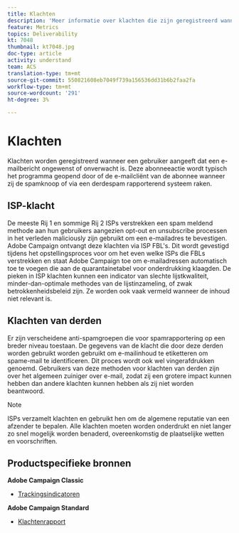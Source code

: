 ```yaml
---
title: Klachten
description: 'Meer informatie over klachten die zijn geregistreerd wanneer een gebruiker aangeeft dat een e-mail ongewenst of onverwacht is. '
feature: Metrics
topics: Deliverability
kt: 7048
thumbnail: kt7048.jpg
doc-type: article
activity: understand
team: ACS
translation-type: tm+mt
source-git-commit: 550821608eb7049f739a156536dd31b6b2faa2fa
workflow-type: tm+mt
source-wordcount: '291'
ht-degree: 3%

---
```



# Klachten

Klachten worden geregistreerd wanneer een gebruiker aangeeft dat een e-mailbericht ongewenst of onverwacht is. Deze abonneeactie wordt typisch het programma geopend door of de e-mailcliënt van de abonnee wanneer zij de spamknoop of via een derdespam rapporterend systeem raken.

## ISP-klacht

De meeste Rij 1 en sommige Rij 2 ISPs verstrekken een spam meldend methode aan hun gebruikers aangezien opt-out en unsubscribe processen in het verleden maliciously zijn gebruikt om een e-mailadres te bevestigen. Adobe Campaign ontvangt deze klachten via ISP FBL&#39;s. Dit wordt gevestigd tijdens het opstellingsproces voor om het even welke ISPs die FBLs verstrekken en staat Adobe Campaign toe om e-mailadressen automatisch toe te voegen die aan de quarantainetabel voor onderdrukking klaagden. De pieken in ISP klachten kunnen een indicator van slechte lijstkwaliteit, minder-dan-optimale methodes van de lijstinzameling, of zwak betrokkenheidsbeleid zijn. Ze worden ook vaak vermeld wanneer de inhoud niet relevant is.

## Klachten van derden

Er zijn verscheidene anti-spamgroepen die voor spamrapportering op een breder niveau toestaan. De gegevens van de klacht die door deze derden worden gebruikt worden gebruikt om e-mailinhoud te etiketteren om spame-mail te identificeren. Dit proces wordt ook wel vingerafdrukken genoemd. Gebruikers van deze methoden voor klachten van derden zijn over het algemeen zuiniger over e-mail, zodat zij een grotere impact kunnen hebben dan andere klachten kunnen hebben als zij niet worden beantwoord.

>[!NOTE]
>
>ISPs verzamelt klachten en gebruikt hen om de algemene reputatie van een afzender te bepalen. Alle klachten moeten worden onderdrukt en niet langer zo snel mogelijk worden benaderd, overeenkomstig de plaatselijke wetten en voorschriften.

## Productspecifieke bronnen

**Adobe Campaign Classic**

* [Trackingsindicatoren](https://experienceleague.adobe.com/docs/campaign-classic/using/reporting/reports-on-deliveries/delivery-reports.html#tracking-indicators)

**Adobe Campaign Standard**

* [Klachtenrapport](https://experienceleague.adobe.com/docs/campaign-standard/using/reporting/list-of-reports/complaints.html#reporting)